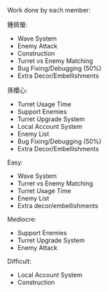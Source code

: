 Work done by each member:

鍾佩螢:
- Wave System
- Enemy Attack
- Construction
- Turret vs Enemy Matching
- Bug Fixing/Debugging (50%)
- Extra Decor/Embellishments

孫櫻心:
- Turret Usage Time
- Support Enemies
- Turret Upgrade System
- Local Account System
- Enemy List
- Bug Fixing/Debugging (50%)
- Extra Decor/Embellishments

Easy:
- Wave System
- Turret vs Enemy Matching
- Turret Usage Time
- Enemy List
- Extra decor/embellishments

Mediocre:
- Support Enemies
- Turret Upgrade System
- Enemy Attack

Difficult:
- Local Account System
- Construction
